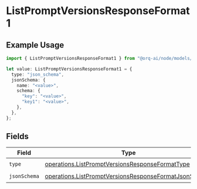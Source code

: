# ListPromptVersionsResponseFormat1

## Example Usage

```typescript
import { ListPromptVersionsResponseFormat1 } from "@orq-ai/node/models/operations";

let value: ListPromptVersionsResponseFormat1 = {
  type: "json_schema",
  jsonSchema: {
    name: "<value>",
    schema: {
      "key": "<value>",
      "key1": "<value>",
    },
  },
};
```

## Fields

| Field                                                                                                                          | Type                                                                                                                           | Required                                                                                                                       | Description                                                                                                                    |
| ------------------------------------------------------------------------------------------------------------------------------ | ------------------------------------------------------------------------------------------------------------------------------ | ------------------------------------------------------------------------------------------------------------------------------ | ------------------------------------------------------------------------------------------------------------------------------ |
| `type`                                                                                                                         | [operations.ListPromptVersionsResponseFormatType](../../models/operations/listpromptversionsresponseformattype.md)             | :heavy_check_mark:                                                                                                             | N/A                                                                                                                            |
| `jsonSchema`                                                                                                                   | [operations.ListPromptVersionsResponseFormatJsonSchema](../../models/operations/listpromptversionsresponseformatjsonschema.md) | :heavy_check_mark:                                                                                                             | N/A                                                                                                                            |